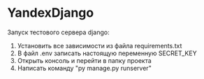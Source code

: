 # YandexDjango

Запуск тестового сервера django:
1) Установить все зависимости из файла requirements.txt
2) В файл .env записать настоящую переменную SECRET_KEY
3) Открыть консоль и перейти в папку проекта
4) Написать команду "py manage.py runserver"
